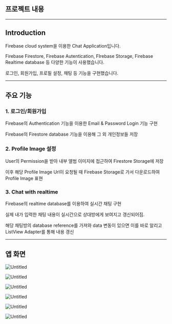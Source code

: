 ## 프로젝트 내용

---

## Introduction

Firebase cloud system을 이용한 Chat Application입니다.

Firebase Firestore, Firebase Autentication, FIrebase Storage, Firebase Realtime database 등 다양한 기능이 사용했습니다.

로그인, 회원가입, 프로필 설정, 채팅 등 기능을 구현했습니다.

---

## 주요 기능

### 1. 로그인/회원가입

Firebase의 Authentication 기능을 이용한 Email & Password Login 기능 구현

Firebase의 Firestore database 기능을 이용해 그 외 개인정보들 저장

### 2. Profile Image 설정

User의 Permission을 받아 내부 앨범 이미지에 접근하여 Firestore Storage에 저장

이후 해당 Profile Image Url이 요청될 때 Firebase Storage로 가서 다운로드하여 Profile Image 표현

### 3. Chat with realtime

Firebase의 realtime database를 이용하여 실시간 채팅 구현

실제 내가 입력한 채팅 내용이 실시간으로 상대방에게 보여지고 갱신되어짐.

해당 채팅방의 database reference를 가져와 data 변동이 있으면 이를 바로 알리고 ListView Adapter를 통해 내용 갱신

---

## 앱 화면

![Untitled](https://s3-us-west-2.amazonaws.com/secure.notion-static.com/36ae14f9-265a-4bae-8f78-c014ab56a906/Untitled.jpeg)

![Untitled](https://s3-us-west-2.amazonaws.com/secure.notion-static.com/d9d8a58f-8368-4e24-abbc-303aac623777/Untitled.jpeg)

![Untitled](https://s3-us-west-2.amazonaws.com/secure.notion-static.com/a71639f1-6196-4fa7-9871-138f89ec753c/Untitled.jpeg)

![Untitled](https://s3-us-west-2.amazonaws.com/secure.notion-static.com/892acf4d-370d-4fcf-af34-f48031a98029/Untitled.jpeg)

![Untitled](https://s3-us-west-2.amazonaws.com/secure.notion-static.com/07948828-82d6-4cf2-b196-184f3c6329e6/Untitled.jpeg)

![Untitled](https://s3-us-west-2.amazonaws.com/secure.notion-static.com/ad7ecad1-0f09-4d89-b5c0-dc29fd1a0da3/Untitled.jpeg)

